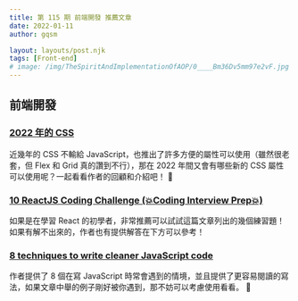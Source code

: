 ```yaml
---
title: 第 115 期 前端開發 推薦文章
date: 2022-01-11
author: gqsm

layout: layouts/post.njk
tags: [Front-end]
# image: /img/TheSpiritAndImplementationOfAOP/0____Bm36Dv5mm97e2vF.jpg
---
```


## 前端開發
<!-- summary -->

### [2022 年的 CSS](https://juejin.cn/post/7048260643589193765)

近幾年的 CSS 不輸給 JavaScript，也推出了許多方便的屬性可以使用（雖然很老套，但 Flex 和 Grid 真的讚到不行），那在 2022 年間又會有哪些新的 CSS 屬性可以使用呢？一起看看作者的回顧和介紹吧！ 🙌

<!-- summary -->

### [10 ReactJS Coding Challenge (💥Coding Interview Prep💥)](https://dev.to/frontendengineer/10-reactjs-coding-exercises-with-codepen-exercise-and-solution--22k7)

如果是在學習 React 的初學者，非常推薦可以試試這篇文章列出的幾個練習題！如果有解不出來的，作者也有提供解答在下方可以參考！

### [8 techniques to write cleaner JavaScript code](https://dev.to/codewithahsan/8-techniques-to-write-cleaner-javascript-code-369e)

作者提供了 8 個在寫 JavaScript 時常會遇到的情境，並且提供了更容易閱讀的寫法，如果文章中舉的例子剛好被你遇到，那不妨可以考慮使用看看。 🙌
